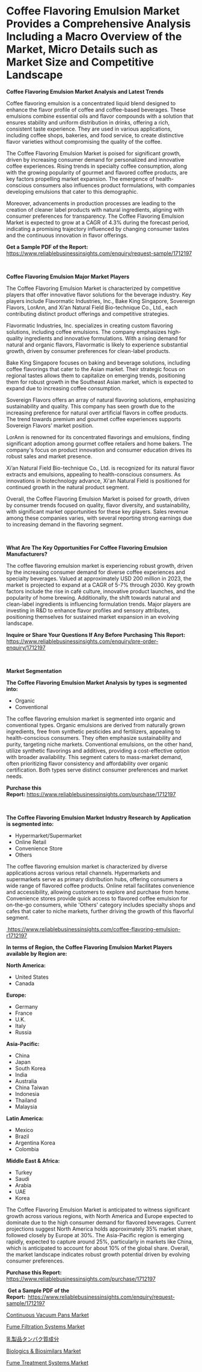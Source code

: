 <p><h1>Coffee Flavoring Emulsion Market Provides a Comprehensive Analysis Including a Macro Overview of the Market, Micro Details such as Market Size and Competitive Landscape</h1></p><p><strong>Coffee Flavoring Emulsion Market Analysis and Latest Trends</strong></p>
<p><p>Coffee flavoring emulsion is a concentrated liquid blend designed to enhance the flavor profile of coffee and coffee-based beverages. These emulsions combine essential oils and flavor compounds with a solution that ensures stability and uniform distribution in drinks, offering a rich, consistent taste experience. They are used in various applications, including coffee shops, bakeries, and food service, to create distinctive flavor varieties without compromising the quality of the coffee.</p><p>The Coffee Flavoring Emulsion Market is poised for significant growth, driven by increasing consumer demand for personalized and innovative coffee experiences. Rising trends in specialty coffee consumption, along with the growing popularity of gourmet and flavored coffee products, are key factors propelling market expansion. The emergence of health-conscious consumers also influences product formulations, with companies developing emulsions that cater to this demographic.</p><p>Moreover, advancements in production processes are leading to the creation of cleaner label products with natural ingredients, aligning with consumer preferences for transparency. The Coffee Flavoring Emulsion Market is expected to grow at a CAGR of 4.3% during the forecast period, indicating a promising trajectory influenced by changing consumer tastes and the continuous innovation in flavor offerings.</p></p>
<p><strong>Get a Sample PDF of the Report:&nbsp;</strong> <a href="https://www.reliablebusinessinsights.com/enquiry/request-sample/1712197?utm_campaign=39&utm_medium=2&utm_source=Github&utm_content=ia&utm_term=28032025&utm_id=coffee-flavoring-emulsion">https://www.reliablebusinessinsights.com/enquiry/request-sample/1712197</a></p>
<p>&nbsp;</p>
<p><strong>Coffee Flavoring Emulsion Major Market Players</strong></p>
<p><p>The Coffee Flavoring Emulsion Market is characterized by competitive players that offer innovative flavor solutions for the beverage industry. Key players include Flavormatic Industries, Inc., Bake King Singapore, Sovereign Flavors, LorAnn, and Xi’an Natural Field Bio-technique Co., Ltd., each contributing distinct product offerings and competitive strategies.</p><p>Flavormatic Industries, Inc. specializes in creating custom flavoring solutions, including coffee emulsions. The company emphasizes high-quality ingredients and innovative formulations. With a rising demand for natural and organic flavors, Flavormatic is likely to experience substantial growth, driven by consumer preferences for clean-label products.</p><p>Bake King Singapore focuses on baking and beverage solutions, including coffee flavorings that cater to the Asian market. Their strategic focus on regional tastes allows them to capitalize on emerging trends, positioning them for robust growth in the Southeast Asian market, which is expected to expand due to increasing coffee consumption.</p><p>Sovereign Flavors offers an array of natural flavoring solutions, emphasizing sustainability and quality. This company has seen growth due to the increasing preference for natural over artificial flavors in coffee products. The trend towards premium and gourmet coffee experiences supports Sovereign Flavors’ market position.</p><p>LorAnn is renowned for its concentrated flavorings and emulsions, finding significant adoption among gourmet coffee retailers and home bakers. The company's focus on product innovation and consumer education drives its robust sales and market presence.</p><p>Xi’an Natural Field Bio-technique Co., Ltd. is recognized for its natural flavor extracts and emulsions, appealing to health-conscious consumers. As innovations in biotechnology advance, Xi'an Natural Field is positioned for continued growth in the natural product segment.</p><p>Overall, the Coffee Flavoring Emulsion Market is poised for growth, driven by consumer trends focused on quality, flavor diversity, and sustainability, with significant market opportunities for these key players. Sales revenue among these companies varies, with several reporting strong earnings due to increasing demand in the flavoring segment.</p></p>
<p>&nbsp;</p>
<p><strong>What Are The Key Opportunities For Coffee Flavoring Emulsion Manufacturers?</strong></p>
<p><p>The coffee flavoring emulsion market is experiencing robust growth, driven by the increasing consumer demand for diverse coffee experiences and specialty beverages. Valued at approximately USD 200 million in 2023, the market is projected to expand at a CAGR of 5-7% through 2030. Key growth factors include the rise in café culture, innovative product launches, and the popularity of home brewing. Additionally, the shift towards natural and clean-label ingredients is influencing formulation trends. Major players are investing in R&D to enhance flavor profiles and sensory attributes, positioning themselves for sustained market expansion in an evolving landscape.</p></p>
<p><strong>Inquire or Share Your Questions If Any Before Purchasing This Report:</strong> <a href="https://www.reliablebusinessinsights.com/enquiry/pre-order-enquiry/1712197?utm_campaign=39&utm_medium=2&utm_source=Github&utm_content=ia&utm_term=28032025&utm_id=coffee-flavoring-emulsion">https://www.reliablebusinessinsights.com/enquiry/pre-order-enquiry/1712197</a></p>
<p>&nbsp;</p>
<p><strong>Market Segmentation</strong></p>
<p><strong>The Coffee Flavoring Emulsion Market Analysis by types is segmented into:</strong></p>
<p><ul><li>Organic</li><li>Conventional</li></ul></p>
<p><p>The coffee flavoring emulsion market is segmented into organic and conventional types. Organic emulsions are derived from naturally grown ingredients, free from synthetic pesticides and fertilizers, appealing to health-conscious consumers. They often emphasize sustainability and purity, targeting niche markets. Conventional emulsions, on the other hand, utilize synthetic flavorings and additives, providing a cost-effective option with broader availability. This segment caters to mass-market demand, often prioritizing flavor consistency and affordability over organic certification. Both types serve distinct consumer preferences and market needs.</p></p>
<p><strong>Purchase this Report:&nbsp;</strong><a href="https://www.reliablebusinessinsights.com/purchase/1712197?utm_campaign=39&utm_medium=2&utm_source=Github&utm_content=ia&utm_term=28032025&utm_id=coffee-flavoring-emulsion">https://www.reliablebusinessinsights.com/purchase/1712197</a></p>
<p>&nbsp;</p>
<p><strong>The Coffee Flavoring Emulsion Market Industry Research by Application is segmented into:</strong></p>
<p><ul><li>Hypermarket/Supermarket</li><li>Online Retail</li><li>Convenience Store</li><li>Others</li></ul></p>
<p><p>The coffee flavoring emulsion market is characterized by diverse applications across various retail channels. Hypermarkets and supermarkets serve as primary distribution hubs, offering consumers a wide range of flavored coffee products. Online retail facilitates convenience and accessibility, allowing customers to explore and purchase from home. Convenience stores provide quick access to flavored coffee emulsion for on-the-go consumers, while 'Others' category includes specialty shops and cafes that cater to niche markets, further driving the growth of this flavorful segment.</p></p>
<p><a href="https://www.reliablebusinessinsights.com/coffee-flavoring-emulsion-r1712197?utm_campaign=39&utm_medium=2&utm_source=Github&utm_content=ia&utm_term=28032025&utm_id=coffee-flavoring-emulsion">&nbsp;https://www.reliablebusinessinsights.com/coffee-flavoring-emulsion-r1712197</a></p>
<p><strong>In terms of Region, the Coffee Flavoring Emulsion Market Players available by Region are:</strong></p>
<p>
    <p> <strong> North America: </strong>
        <ul>
            <li>United States</li>
            <li>Canada</li>
        </ul>
        </p> 
    <p> <strong> Europe: </strong>
        <ul>
            <li>Germany</li>
            <li>France</li>
            <li>U.K.</li>
            <li>Italy</li>
            <li>Russia</li>
        </ul>
        </p> 
    <p> <strong> Asia-Pacific: </strong>
        <ul>
            <li>China</li>
            <li>Japan</li>
            <li>South Korea</li>
            <li>India</li>
            <li>Australia</li>
            <li>China Taiwan</li>
            <li>Indonesia</li>
            <li>Thailand</li>
            <li>Malaysia</li>
        </ul>
        </p> 
    <p> <strong> Latin America: </strong>
        <ul>
            <li>Mexico</li>
            <li>Brazil</li>
            <li>Argentina Korea</li>
            <li>Colombia</li>
        </ul>
        </p> 
    <p> <strong> Middle East & Africa: </strong>
        <ul>
            <li>Turkey</li>
            <li>Saudi</li>
            <li>Arabia</li>
            <li>UAE</li>
            <li>Korea</li>
        </ul>
    </p>
    </p>
<p><p>The Coffee Flavoring Emulsion Market is anticipated to witness significant growth across various regions, with North America and Europe expected to dominate due to the high consumer demand for flavored beverages. Current projections suggest North America holds approximately 35% market share, followed closely by Europe at 30%. The Asia-Pacific region is emerging rapidly, expected to capture around 25%, particularly in markets like China, which is anticipated to account for about 10% of the global share. Overall, the market landscape indicates robust growth potential driven by evolving consumer preferences.</p></p>
<p><strong>Purchase this Report: </strong><a href="https://www.reliablebusinessinsights.com/purchase/1712197?utm_campaign=39&utm_medium=2&utm_source=Github&utm_content=ia&utm_term=28032025&utm_id=coffee-flavoring-emulsion">https://www.reliablebusinessinsights.com/purchase/1712197</a></p>
<p>&nbsp;<strong>Get a Sample PDF of the Report:&nbsp;&nbsp;</strong><a href="https://www.reliablebusinessinsights.com/enquiry/request-sample/1712197?utm_campaign=39&utm_medium=2&utm_source=Github&utm_content=ia&utm_term=28032025&utm_id=coffee-flavoring-emulsion">https://www.reliablebusinessinsights.com/enquiry/request-sample/1712197</a></p>
<p><strong></strong></p>
<p><p><a href="https://github.com/nicoytabiz7/Market-Research-Report-List-1/blob/main/continuous-vacuum-pans-market.md?utm_campaign=39&utm_medium=2&utm_source=Github&utm_content=ia&utm_term=28032025&utm_id=coffee-flavoring-emulsion">Continuous Vacuum Pans Market</a></p><p><a href="https://github.com/daddskokenk4/Market-Research-Report-List-1/blob/main/fume-filtration-systems-market.md?utm_campaign=39&utm_medium=2&utm_source=Github&utm_content=ia&utm_term=28032025&utm_id=coffee-flavoring-emulsion">Fume Filtration Systems Market</a></p><p><a href="https://github.com/mohamedbakry57/Market-Research-Report-List-7/blob/main/347354649721.md?utm_campaign=39&utm_medium=2&utm_source=Github&utm_content=ia&utm_term=28032025&utm_id=coffee-flavoring-emulsion">乳製品タンパク質成分</a></p><p><a href="https://github.com/forttgoddym7/Market-Research-Report-List-1/blob/main/biologics-biosimilars-market.md?utm_campaign=39&utm_medium=2&utm_source=Github&utm_content=ia&utm_term=28032025&utm_id=coffee-flavoring-emulsion">Biologics & Biosimilars Market</a></p><p><a href="https://github.com/kimomeifbnu26/Market-Research-Report-List-1/blob/main/fume-treatment-systems-market.md?utm_campaign=39&utm_medium=2&utm_source=Github&utm_content=ia&utm_term=28032025&utm_id=coffee-flavoring-emulsion">Fume Treatment Systems Market</a></p></p>